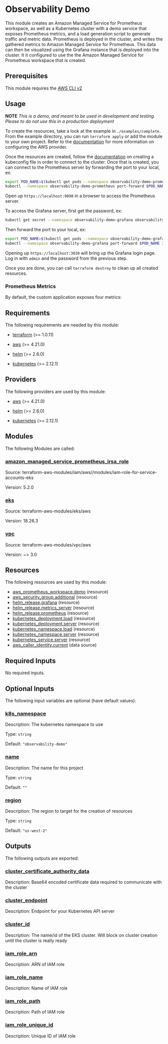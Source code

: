 <!-- BEGIN_TF_DOCS -->
# Observability Demo

This module creates an Amazon Managed Service for Prometheus workspace, as
well as a Kubernetes cluster with a demo service that exposes
Prometheus metrics, and a load generation script to generate traffic and
metric data. Prometheus is deployed in the cluster, and writes the gathered
metrics to Amazon Managed Service for Prometheus.  This data can then be
visualized using the Grafana instance that is deployed into the cluster. It
it configured to use the the Amazon Managed Service for Prometheus workspace
that is created.

## Prerequisites

This module requires the [AWS CLI v2](https://docs.aws.amazon.com/cli/latest/userguide/getting-started-install.html)

## Usage

**NOTE** *This is a demo, and meant to be used in development and testing.
Please to do not use this in a production deployment*

To create the resources, take a look at the example in
`./examples/complete`. From the example directory, you can run
`terraform apply` or add the module to your own project. Refer to the
[documentation](https://registry.terraform.io/providers/hashicorp/aws/latest/docs)
for more information on configuring the AWS provider.

Once the resources are created, follow the
[documentation](https://docs.aws.amazon.com/eks/latest/userguide/create-kubeconfig.html)
on creating a kubeconfig file in order to connect to the cluster. Once that
is created, you can connect to the Prometheus server by forwarding the port
to your local, ex:

```bash
export POD_NAME=$(kubectl get pods --namespace observability-demo-prometheus -l "app=prometheus,component=server" -o jsonpath="{.items[0].metadata.name}")
kubectl --namespace observability-demo-prometheus port-forward $POD_NAME 9090
```

Open up `https://localhost:9090` in a browser to access the Prometheus server.

To access the Grafana server, first get the password, ex:

```bash
kubectl get secret --namespace observability-demo-grafana observability-demo-complete-grafana -o jsonpath="{.data.admin-password}" | base64 --decode ; echo
```

Then forward the port to your local, ex:

```bash
export POD_NAME=$(kubectl get pods --namespace observability-demo-grafana -l "app.kubernetes.io/name=grafana,app.kubernetes.io/instance=observability-demo-complete-grafana" -o jsonpath="{.items[0].metadata.name}")
kubectl --namespace observability-demo-grafana port-forward $POD_NAME 3000
```

Opening up `https://localhost:3030` will bring up the Grafana login page.
Log in with `admin` and the password from the previous step.

Once you are done, you can call `terraform destroy` to clean up all created
resources.

### Prometheus Metrics

By default, the custom application exposes four metrics:

## Requirements

The following requirements are needed by this module:

- <a name="requirement_terraform"></a> [terraform](#requirement\_terraform) (>= 1.0.11)

- <a name="requirement_aws"></a> [aws](#requirement\_aws) (>= 4.21.0)

- <a name="requirement_helm"></a> [helm](#requirement\_helm) (>= 2.6.0)

- <a name="requirement_kubernetes"></a> [kubernetes](#requirement\_kubernetes) (>= 2.12.1)

## Providers

The following providers are used by this module:

- <a name="provider_aws"></a> [aws](#provider\_aws) (>= 4.21.0)

- <a name="provider_helm"></a> [helm](#provider\_helm) (>= 2.6.0)

- <a name="provider_kubernetes"></a> [kubernetes](#provider\_kubernetes) (>= 2.12.1)

## Modules

The following Modules are called:

### <a name="module_amazon_managed_service_prometheus_irsa_role"></a> [amazon\_managed\_service\_prometheus\_irsa\_role](#module\_amazon\_managed\_service\_prometheus\_irsa\_role)

Source: terraform-aws-modules/iam/aws//modules/iam-role-for-service-accounts-eks

Version: 5.2.0

### <a name="module_eks"></a> [eks](#module\_eks)

Source: terraform-aws-modules/eks/aws

Version: 18.26.3

### <a name="module_vpc"></a> [vpc](#module\_vpc)

Source: terraform-aws-modules/vpc/aws

Version: ~> 3.0

## Resources

The following resources are used by this module:

- [aws_prometheus_workspace.demo](https://registry.terraform.io/providers/hashicorp/aws/latest/docs/resources/prometheus_workspace) (resource)
- [aws_security_group.additional](https://registry.terraform.io/providers/hashicorp/aws/latest/docs/resources/security_group) (resource)
- [helm_release.grafana](https://registry.terraform.io/providers/hashicorp/helm/latest/docs/resources/release) (resource)
- [helm_release.metrics_server](https://registry.terraform.io/providers/hashicorp/helm/latest/docs/resources/release) (resource)
- [helm_release.prometheus](https://registry.terraform.io/providers/hashicorp/helm/latest/docs/resources/release) (resource)
- [kubernetes_deployment.load](https://registry.terraform.io/providers/hashicorp/kubernetes/latest/docs/resources/deployment) (resource)
- [kubernetes_deployment.server](https://registry.terraform.io/providers/hashicorp/kubernetes/latest/docs/resources/deployment) (resource)
- [kubernetes_namespace.load](https://registry.terraform.io/providers/hashicorp/kubernetes/latest/docs/resources/namespace) (resource)
- [kubernetes_namespace.server](https://registry.terraform.io/providers/hashicorp/kubernetes/latest/docs/resources/namespace) (resource)
- [kubernetes_service.server](https://registry.terraform.io/providers/hashicorp/kubernetes/latest/docs/resources/service) (resource)
- [aws_caller_identity.current](https://registry.terraform.io/providers/hashicorp/aws/latest/docs/data-sources/caller_identity) (data source)

## Required Inputs

No required inputs.

## Optional Inputs

The following input variables are optional (have default values):

### <a name="input_k8s_namespace"></a> [k8s\_namespace](#input\_k8s\_namespace)

Description: The kubernetes namespace to use

Type: `string`

Default: `"observability-demo"`

### <a name="input_name"></a> [name](#input\_name)

Description: The name for this project

Type: `string`

Default: `""`

### <a name="input_region"></a> [region](#input\_region)

Description: The region to target for the creation of resources

Type: `string`

Default: `"us-west-2"`

## Outputs

The following outputs are exported:

### <a name="output_cluster_certificate_authority_data"></a> [cluster\_certificate\_authority\_data](#output\_cluster\_certificate\_authority\_data)

Description: Base64 encoded certificate data required to communicate with the cluster

### <a name="output_cluster_endpoint"></a> [cluster\_endpoint](#output\_cluster\_endpoint)

Description: Endpoint for your Kubernetes API server

### <a name="output_cluster_id"></a> [cluster\_id](#output\_cluster\_id)

Description: The name/id of the EKS cluster. Will block on cluster creation until the cluster is really ready

### <a name="output_iam_role_arn"></a> [iam\_role\_arn](#output\_iam\_role\_arn)

Description: ARN of IAM role

### <a name="output_iam_role_name"></a> [iam\_role\_name](#output\_iam\_role\_name)

Description: Name of IAM role

### <a name="output_iam_role_path"></a> [iam\_role\_path](#output\_iam\_role\_path)

Description: Path of IAM role

### <a name="output_iam_role_unique_id"></a> [iam\_role\_unique\_id](#output\_iam\_role\_unique\_id)

Description: Unique ID of IAM role
<!-- END_TF_DOCS -->
